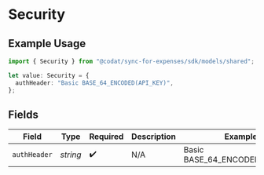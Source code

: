 # Security

## Example Usage

```typescript
import { Security } from "@codat/sync-for-expenses/sdk/models/shared";

let value: Security = {
  authHeader: "Basic BASE_64_ENCODED(API_KEY)",
};
```

## Fields

| Field                          | Type                           | Required                       | Description                    | Example                        |
| ------------------------------ | ------------------------------ | ------------------------------ | ------------------------------ | ------------------------------ |
| `authHeader`                   | *string*                       | :heavy_check_mark:             | N/A                            | Basic BASE_64_ENCODED(API_KEY) |